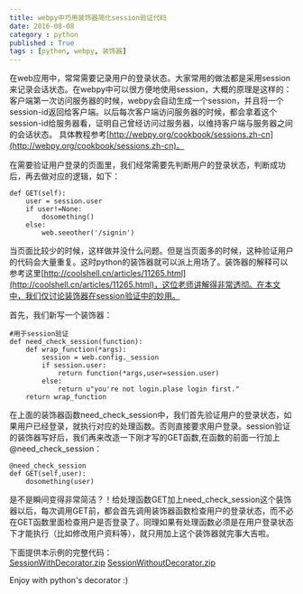 ```yaml
---
title: webpy中巧用装饰器简化session验证代码
date: 2016-08-08
category : python
published : True
tags : [python, webpy, 装饰器]
---
```


在web应用中，常常需要记录用户的登录状态。大家常用的做法都是采用session来记录会话状态。在webpy中可以很方便地使用session，大概的原理是这样的：客户端第一次访问服务器的时候，webpy会自动生成一个session，并且将一个session-id返回给客户端。以后每次客户端访问服务器的时候，都会拿着这个session-id给服务器看，证明自己曾经访问过服务器，以维持客户端与服务器之间的会话状态。
具体教程参考[http://webpy.org/cookbook/sessions.zh-cn](http://webpy.org/cookbook/sessions.zh-cn)。

在需要验证用户登录的页面里，我们经常需要先判断用户的登录状态，判断成功后，再去做对应的逻辑，如下：

    def GET(self):
        user = session.user
        if user!=None:
            dosomething()
        else:
            web.seeother('/signin')

当页面比较少的时候，这样做并没什么问题。但是当页面多的时候，这种验证用户的代码会大量重复。这时python的装饰器就可以派上用场了。装饰器的解释可以参考这里[http://coolshell.cn/articles/11265.html](http://coolshell.cn/articles/11265.html)，这位老师讲解得非常透彻。在本文中，我们仅讨论装饰器在session验证中的妙用。

首先，我们新写一个装饰器：

	#用于session验证
	def need_check_session(function):
	    def wrap_function(*args):
	        session = web.config._session
	        if session.user:
	            return function(*args,user=session.user)
	        else:
	            return u"you're not login.plase login first."
	    return wrap_function

在上面的装饰器函数need_check_session中，我们首先验证用户的登录状态，如果用户已经登录，就执行对应的处理函数。否则直接要求用户登录。session验证的装饰器写好后，我们再来改造一下刚才写的GET函数,在函数的前面一行加上@need_check_session：

	@need_check_session
	def GET(self,user):
	    dosomething(user)

是不是瞬间变得非常简洁？！给处理函数GET加上need_check_session这个装饰器以后，每次调用GET前，都会首先调用装饰器函数检查用户的登录状态，而不必在GET函数里面检查用户是否登录了。同理如果有处理函数必须是在用户登录状态下才能执行（比如修改用户资料等），就只用加上这个装饰器就完事大吉啦。

下面提供本示例的完整代码：  
[SessionWithDecorator.zip](/files/SessionWithDecorator.zip)
[SessionWithoutDecorator.zip](/files/SessionWithoutDecorator.zip)

Enjoy with python's decorator :)